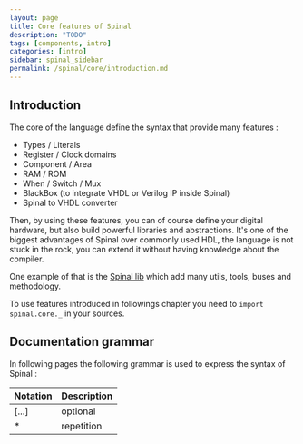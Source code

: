 ```yaml
---
layout: page
title: Core features of Spinal
description: "TODO"
tags: [components, intro]
categories: [intro]
sidebar: spinal_sidebar
permalink: /spinal/core/introduction.md
---
```


## Introduction
The core of the language define the syntax that provide many features :

- Types / Literals
- Register / Clock domains
- Component / Area
- RAM / ROM
- When / Switch / Mux
- BlackBox (to integrate VHDL or Verilog IP inside Spinal)
- Spinal to VHDL converter

Then, by using these features, you can of course define your digital hardware, but also build powerful libraries and abstractions. It's one of the biggest advantages of Spinal over commonly used HDL, the language is not stuck in the rock, you can extend it without having knowledge about the compiler.

One example of that is the [Spinal lib](/SpinalDoc/spinal/lib/introduction.md) which add many utils, tools, buses and methodology.

To use features introduced in followings chapter you need to `import spinal.core._` in your sources.

## Documentation grammar
In following pages the following grammar is used to express the syntax of Spinal :

| Notation | Description |
|--------|--------------|
| [...] | optional |
| * | repetition |


 
